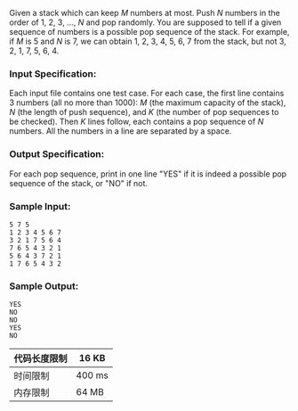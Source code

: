 Given a stack which can keep *M* numbers at most. Push *N* numbers in the order of 1, 2, 3, ..., *N* and pop randomly. You are supposed to tell if a given sequence of numbers is a possible pop sequence of the stack. For example, if *M* is 5 and *N* is 7, we can obtain 1, 2, 3, 4, 5, 6, 7 from the stack, but not 3, 2, 1, 7, 5, 6, 4.

### Input Specification:

Each input file contains one test case. For each case, the first line contains 3 numbers (all no more than 1000): *M* (the maximum capacity of the stack), *N* (the length of push sequence), and *K* (the number of pop sequences to be checked). Then *K* lines follow, each contains a pop sequence of *N* numbers. All the numbers in a line are separated by a space.

### Output Specification:

For each pop sequence, print in one line "YES" if it is indeed a possible pop sequence of the stack, or "NO" if not.

### Sample Input:

```in
5 7 5
1 2 3 4 5 6 7
3 2 1 7 5 6 4
7 6 5 4 3 2 1
5 6 4 3 7 2 1
1 7 6 5 4 3 2
```

### Sample Output:

```out
YES
NO
NO
YES
NO
```



| 代码长度限制 | 16 KB  |
| ------------ | ------ |
| 时间限制     | 400 ms |
| 内存限制     | 64 MB  |

